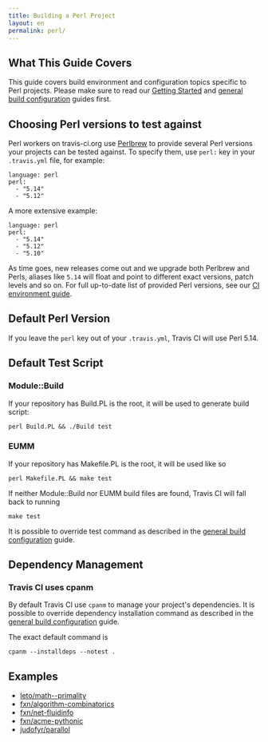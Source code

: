 ```yaml
---
title: Building a Perl Project
layout: en
permalink: perl/
---
```


## What This Guide Covers

This guide covers build environment and configuration topics specific to Perl projects. Please make sure to read our [Getting Started](/docs/user/getting-started/) and [general build configuration](/docs/user/build-configuration/) guides first.

## Choosing Perl versions to test against

Perl workers on travis-ci.org use [Perlbrew](http://perlbrew.pl/) to provide several Perl versions your projects can be tested against.
To specify them, use `perl:` key in your `.travis.yml` file, for example:

    language: perl
    perl:
      - "5.14"
      - "5.12"

A more extensive example:

    language: perl
    perl:
      - "5.14"
      - "5.12"
      - "5.10"

As time goes, new releases come out and we upgrade both Perlbrew and Perls, aliases like `5.14` will float and point to different
exact versions, patch levels and so on. For full up-to-date list of provided Perl versions, see our [CI environment guide](/docs/user/ci-environment/).


## Default Perl Version

If you leave the `perl` key out of your `.travis.yml`, Travis CI will use Perl 5.14.



## Default Test Script

### Module::Build

If your repository has Build.PL is the root, it will be used to generate build script:

    perl Build.PL && ./Build test



### EUMM

If your repository has Makefile.PL is the root, it will be used like so

    perl Makefile.PL && make test


If neither Module::Build nor EUMM build files are found, Travis CI will fall back to running

    make test


It is possible to override test command as described in the [general build configuration](/docs/user/build-configuration/) guide.


## Dependency Management

### Travis CI uses cpanm

By default Travis CI use `cpanm` to manage your project's dependencies. It is possible to override dependency installation command
as described in the [general build configuration](/docs/user/build-configuration/) guide.

The exact default command is

    cpanm --installdeps --notest .

## Examples

 * [leto/math--primality](https://github.com/leto/math--primality/blob/master/.travis.yml)
 * [fxn/algorithm-combinatorics](https://github.com/fxn/algorithm-combinatorics/blob/master/.travis.yml)
 * [fxn/net-fluidinfo](https://github.com/fxn/net-fluidinfo/blob/master/.travis.yml)
 * [fxn/acme-pythonic](https://github.com/fxn/acme-pythonic/blob/master/.travis.yml)
 * [judofyr/parallol](https://github.com/judofyr/parallol/blob/travis-ci/.travis.yml)
